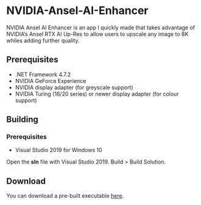 # NVIDIA-Ansel-AI-Enhancer
NVIDIA Ansel AI Enhancer is an app I quickly made that takes advantage of NVIDIA’s Ansel RTX AI Up-Res to allow users to upscale any image to 8K whiles adding further quality.

## Prerequisites
<ul>
  <li>.NET Framework 4.7.2</li>
  <li>NVIDIA GeForce Experience</li>
  <li>NVIDIA display adapter (for greyscale support)</li>
  <li>NVIDIA Turing (16/20 series) or newer display adapter (for colour support)</li>
</ul>

## Building
### Prerequisites
<ul>
  <li>Visual Studio 2019 for Windows 10</li>
</ul>

Open the **sln** file with Visual Studio 2019. Build > Build Solution.

## Download
You can download a pre-built executable <a href="https://mega.nz/#F!M8MCHYBT!ZlA9MCkxkN_AyNiP5aiN5Q">here</a>.
